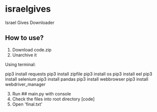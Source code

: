 # israelgives
Israel Gives Downloader

## How to use?

1. Download code.zip
2. Unarchive it

Using terminal:

pip3 install requests
pip3 install zipfile
pip3 install os
pip3 install eel
pip3 install selenium
pip3 install pandas
pip3 install webbrowser
pip3 install webdriver_manager

3. Run ## main.py with console
4. Check the files into root directory [code]
5. Open 'final.txt'



